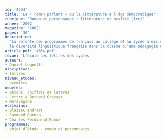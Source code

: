 ```yaml
---
id: '4634'
title: 'Le « roman parlant » ou la littérature à l’âge démocratique'
rubrique: 'Roman et personnages : littérature et oralité [1re]'
annee: '2002'
magazine: '2002'
pages: '30'
description: 
  'La refonte des programmes de français au collège et au lycée a mis sur la sellette l’enseignement de l’oral. Il conviendrait peut-être mieux de parler d’oralité, dans la mesure où il ne s’agit pas simplement de faire davantage parler les élèves en classe, mais aussi de donner une place aux genres littéraires et non littéraires oraux, à leurs caractéristiques esthétiques et linguistiques. Une réflexion sur l’enseignement de l’oral ne peut faire l’économie d’une réflexion sur la langue elle-même et sur les rapports qu’entretiennent langue standard, langue de l’école, langue littéraire et langue parlée, ne serait-ce que pour tenter de définir des attitudes par rapport à l’irruption de
  la diversité linguistique française dans la classe qu’une pédagogie de l’oral devrait normalement susciter. Les auteurs de « romans parlants », Ramuz, Cendrars, Giono, Céline, Queneau, Charles-Louis Philippe, ont en commun d’avoir forgé leur écriture avec le fer de la langue ordinaire soumise au feu de l’oral.'
article_pdf: '4634.pdf'
revue: 'L’école des lettres des lycées'
auteurs:
- Daniel Lequette
disciplines:
- lettres
niveau_etudes:
- première
oeuvres:
- Bâtons, chiffres et lettres
- Lettre à Bernard Grasset
- Moravagine
ecrivains:
- BlaiseC endrars
- Raymond Queneau
- Charles-Ferdinand Ramuz
programmes:
- objet d’étude - roman et personnages
---
```

